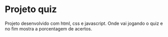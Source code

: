 # Projeto quiz

Projeto desenvolvido com html, css e javascript. Onde vai jogando o quiz e no fim mostra a porcentagem de acertos.